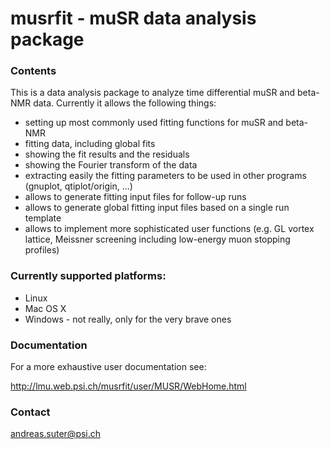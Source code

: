 # musrfit - muSR data analysis package #

### Contents ###

This is a data analysis package to analyze time differential muSR and beta-NMR data. 
Currently it allows the following things:

* setting up most commonly used fitting functions for muSR and beta-NMR
* fitting data, including global fits
* showing the fit results and the residuals
* showing the Fourier transform of the data
* extracting easily the fitting parameters to be used in other programs (gnuplot, qtiplot/origin, ...)
* allows to generate fitting input files for follow-up runs
* allows to generate global fitting input files based on a single run template
* allows to implement more sophisticated user functions 
  (e.g. GL vortex lattice, Meissner screening including low-energy muon stopping profiles)

### Currently supported platforms: ###

* Linux
* Mac OS X
* Windows - not really, only for the very brave ones

### Documentation ####

For a more exhaustive user documentation see:

  http://lmu.web.psi.ch/musrfit/user/MUSR/WebHome.html

### Contact ###

<andreas.suter@psi.ch>

